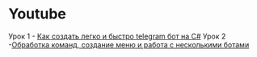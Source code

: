 # Youtube
Урок 1 - [Как создать легко и быстро telegram бот на C#](https://youtu.be/NTFQj1p2LFI)
Урок 2 -[Обработка команд, создание меню и работа с несколькими ботами](https://youtu.be/NTFQj1p2LFI)         

